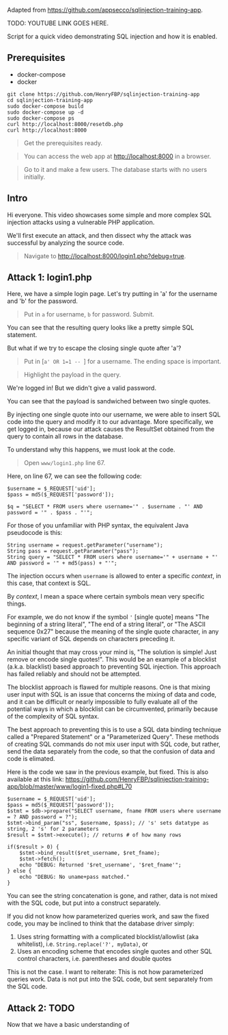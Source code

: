 Adapted from <https://github.com/appsecco/sqlinjection-training-app>.

TODO: YOUTUBE LINK GOES HERE.

Script for a quick video demonstrating SQL injection and how it is enabled.

## Prerequisites

-   docker-compose
-   docker

```
git clone https://github.com/HenryFBP/sqlinjection-training-app
cd sqlinjection-training-app
sudo docker-compose build
sudo docker-compose up -d
sudo docker-compose ps
curl http://localhost:8000/resetdb.php
curl http://localhost:8000
```

> Get the prerequisites ready. 

> You can access the web app at <http://localhost:8000> in a browser.

> Go to it and make a few users. The database starts with no users initially.

## Intro

Hi everyone. This video showcases some simple and more complex SQL injection attacks using a vulnerable PHP application.

We'll first execute an attack, and then dissect why the attack was successful by analyzing the source code.

> Navigate to <http://localhost:8000/login1.php?debug=true>.

## Attack 1: login1.php

Here, we have a simple login page. Let's try putting in 'a' for the username and 'b' for the password.

> Put in `a` for username, `b` for password. Submit.

You can see that the resulting query looks like a pretty simple SQL statement.

But what if we try to escape the closing single quote after 'a'?

> Put in [`a' OR 1=1 -- `] for a username. The ending space is important.

> Highlight the payload in the query.

We're logged in! But we didn't give a valid password.

You can see that the payload is sandwiched between two single quotes.

By injecting one single quote into our username, we were able to insert SQL code into the query and modify it to our advantage. More specifically, we get logged in, because our attack causes the ResultSet obtained from the query to contain all rows in the database.

To understand why this happens, we must look at the code.

> Open `www/login1.php` line 67.

Here, on line 67, we can see the following code:

    $username = $_REQUEST['uid'];
    $pass = md5($_REQUEST['password']);

    $q = "SELECT * FROM users where username='" . $username . "' AND password = '" . $pass . "'";

For those of you unfamiliar with PHP syntax, the equivalent Java pseudocode is this:

    String username = request.getParameter("username");
    String pass = request.getParameter("pass");
    String query = "SELECT * FROM users where username='" + username + "' AND password = '" + md5(pass) + "'";

The injection occurs when `username` is allowed to enter a specific *context*, in this case, that context is SQL.

By *context*, I mean a space where certain symbols mean very specific things.

For example, we do not know if the symbol `'` [single quote] means "The beginning of a string literal", "The end of a string literal", or "The ASCII sequence 0x27" because the meaning of the single quote character, in any specific variant of SQL depends on characters preceding it. 

An initial thought that may cross your mind is, "The solution is simple! Just remove or encode single quotes!". This would be an example of a blocklist (a.k.a. blacklist) based approach to preventing SQL injection. This approach has failed reliably and should not be attempted.

The blocklist approach is flawed for multiple reasons. One is that mixing user input with SQL is an issue that concerns the mixing of data and code, and it can be difficult or nearly impossible to fully evaluate all of the potential ways in which a blocklist can be circumvented, primarily because of the complexity of SQL syntax. 

The best approach to preventing this is to use a SQL data binding technique called a "Prepared Statement" or a "Parameterized Query". These methods of creating SQL commands do not mix user input with SQL code, but rather, send the data separately from the code, so that the confusion of data and code is elimated.

Here is the code we saw in the previous example, but fixed. This is also available at this link: <https://github.com/HenryFBP/sqlinjection-training-app/blob/master/www/login1-fixed.php#L70>

    $username = $_REQUEST['uid'];
    $pass = md5($_REQUEST['password']);
    $stmt = $db->prepare("SELECT username, fname FROM users where username = ? AND password = ?");
    $stmt->bind_param("ss", $username, $pass); // 's' sets datatype as string, 2 's' for 2 parameters
    $result = $stmt->execute(); // returns # of how many rows

    if($result > 0) {
        $stmt->bind_result($ret_username, $ret_fname);
        $stmt->fetch();
        echo "DEBUG: Returned '$ret_username', '$ret_fname'";
    } else {
        echo "DEBUG: No uname+pass matched."
    }

You can see the string concatenation is gone, and rather, data is not mixed with the SQL code, but put into a construct separately.

If you did not know how parameterized queries work, and saw the fixed code, you may be inclined to think that the database driver simply:

1.  Uses string formatting with a complicated blocklist/allowlist (aka whitelist), i.e. `String.replace('?', myData)`, or
2.  Uses an encoding scheme that encodes single quotes and other SQL control characters, i.e. parentheses and double quotes


This is not the case. I want to reiterate: This is not how parameterized queries work. Data is not put into the SQL code, but sent separately from the SQL code.

## Attack 2: TODO

Now that we have a basic understanding of 